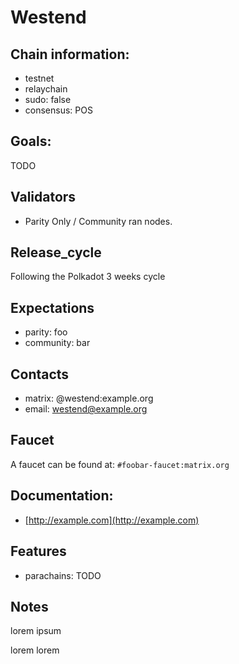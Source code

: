 # Westend

## Chain information:

- testnet
- relaychain
- sudo: false
- consensus: POS

## Goals:

TODO

## Validators

- Parity Only / Community ran nodes.

## Release_cycle

Following the Polkadot 3 weeks cycle

## Expectations

- parity: foo
- community: bar


## Contacts

- matrix: @westend:example.org
- email: westend@example.org


## Faucet

A faucet can be found at: `#foobar-faucet:matrix.org`


## Documentation:

- [http://example.com](http://example.com)


## Features

- parachains: TODO


## Notes

lorem ipsum


lorem lorem



